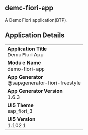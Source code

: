 ## demo-fiori-app

A Demo Fiori application(BTP).

## Application Details
|               |
| ------------- |
|**Application Title**<br>Demo Fiori App|
|**Module Name**<br>demo-fiori-app|
|**App Generator**<br>@sap/generator-fiori-freestyle|
|**App Generator Version**<br>1.6.3|
|**UI5 Theme**<br>sap_fiori_3|
|**UI5 Version**<br>1.102.1|

